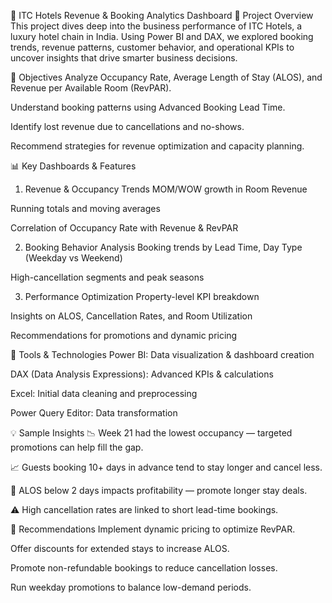 🏨 ITC Hotels Revenue & Booking Analytics Dashboard
📌 Project Overview
This project dives deep into the business performance of ITC Hotels, a luxury hotel chain in India. Using Power BI and DAX, we explored booking trends, revenue patterns, customer behavior, and operational KPIs to uncover insights that drive smarter business decisions.

🎯 Objectives
Analyze Occupancy Rate, Average Length of Stay (ALOS), and Revenue per Available Room (RevPAR).

Understand booking patterns using Advanced Booking Lead Time.

Identify lost revenue due to cancellations and no-shows.

Recommend strategies for revenue optimization and capacity planning.

📊 Key Dashboards & Features
1. Revenue & Occupancy Trends
MOM/WOW growth in Room Revenue

Running totals and moving averages

Correlation of Occupancy Rate with Revenue & RevPAR

2. Booking Behavior Analysis
Booking trends by Lead Time, Day Type (Weekday vs Weekend)

High-cancellation segments and peak seasons

3. Performance Optimization
Property-level KPI breakdown

Insights on ALOS, Cancellation Rates, and Room Utilization

Recommendations for promotions and dynamic pricing

🧠 Tools & Technologies
Power BI: Data visualization & dashboard creation

DAX (Data Analysis Expressions): Advanced KPIs & calculations

Excel: Initial data cleaning and preprocessing

Power Query Editor: Data transformation

💡 Sample Insights
📉 Week 21 had the lowest occupancy — targeted promotions can help fill the gap.

📈 Guests booking 10+ days in advance tend to stay longer and cancel less.

🎯 ALOS below 2 days impacts profitability — promote longer stay deals.

⚠️ High cancellation rates are linked to short lead-time bookings.

📌 Recommendations
Implement dynamic pricing to optimize RevPAR.

Offer discounts for extended stays to increase ALOS.

Promote non-refundable bookings to reduce cancellation losses.

Run weekday promotions to balance low-demand periods.

